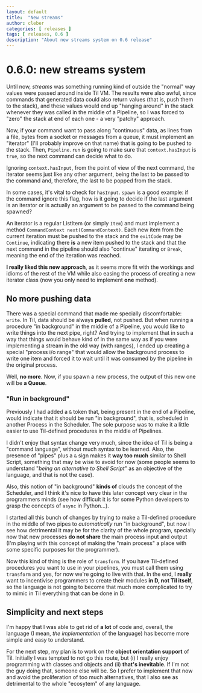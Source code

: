 ```yaml
---
layout: default
title:  "New streams"
author: cleber
categories: [ releases ]
tags: [ releases, 0.6 ]
description: "About new streams system on 0.6 release"
---
```


# 0.6.0: new streams system

Until now, *streams* was something running kind of outside the "normal"
way values were passed around inside Til VM. The results were also awful,
since commands that generated data could also return values (that is, push
them to the stack), and these values would end up "hanging around" in the
stack whenever they was called in the middle of a Pipeline, so I was
forced to "zero" the stack at end of each one - a very "patchy" approach.

Now, if your command want to pass along "continuous" data, as lines from
a file, bytes from a socket or messages from a queue, it must implement an
"iterator" (I'll probably improve on that name) that is going to be pushed
to the stack. Then, `Pipeline.run` is going to make sure that
`context.hasInput` is `true`, so the next command can decide what to do.

Ignoring `context.hasInput`, from the point of view of the next command,
the iterator seems just like any other argument, being the last to be
passed to the command and, therefore, the last to be popped from the
stack.

In some cases, it's vital to check for `hasInput`. `spawn` is a good
example: if the command ignore this flag, how is it going to decide if the
last argument is an iterator or is actually an argument to be passed to
the command being spawned?

An iterator is a regular ListItem (or simply `Item`) and must implement
a method `CommandContext next(CommandContext)`. Each new item from the
current iteration must be pushed to the stack and the `exitCode` may be
`Continue`, indicating there **is** a new item pushed to the stack and
that the next command in the pipeline should also "continue" iterating or
`Break`, meaning the end of the iteration was reached.

**I really liked this new approach**, as it seems more fit with the
workings and idioms of the rest of the VM while also easing the process of
creating a new iterator class (now you only need to implement **one**
method).

## No more pushing data

There was a special command that made me specially discomfortable:
`write`. In Til, data should be always **pulled**, not pushed. But when
running a procedure "in background" in the middle of a Pipeline, you would
like to write things into the next pipe, right? And trying to implement
that in such a way that things would behave kind of in the same way as if
you were implementing a stream in the old way (with ranges), I ended up
creating a special "process i/o range" that would allow the background
process to write one item and forced it to wait until it was consumed by
the pipeline in the original process.

Well, **no more**. Now, if you spawn a new process, the output of this new
one will be **a Queue**.

### "Run in background"

Previously I had added a `&` token that, being present in the end of
a Pipeline, would indicate that it should be run "in background", that is,
scheduled in another Process in the Scheduler. The sole purpose was to
make it a little easier to use Til-defined procedures in the middle of
Pipelines.

I didn't enjoy that syntax change very much, since the idea of Til is
being a "command language", without much syntax to be learned. Also, the
presence of "pipes" plus a `&` sign makes it **way too much** similar to
Shell Script, something that may be wise to avoid for now (some people
seems to understand "*being an alternative to Shell Script*" as an
objective of the language, and that is not the case).

Also, this notion of "in background" **kinds of** clouds the concept of
the Scheduler, and I think it's nice to have this later concept very clear
in the programmers minds (see how difficult it is for some Python
developers to grasp the concepts of `async` in Python...).

I started all this bunch of changes by trying to make a Til-defined
procedure in the middle of two pipes to *automatically* run "in
background", but now I see how detrimental it may be for the clarity of
the whole program, specially now that new processes **do not share** the
main process input and output (I'm playing with this concept of making the
"main process" a place with some specific purposes for the programmer).

Now this kind of thing is the role of `transform`. If you have Til-defined
procedures you want to use in your pipelines, you must call them using
`transform` and yes, for now we're going to live with that. In the end,
I **really** want to incentivise programmers to create their modules **in
D, not Til itself**, so the language is not going to become that much more
complicated to try to mimic in Til everything that can be done in D.

## Simplicity and next steps

I'm happy that I was able to get rid of **a lot** of code and, overall,
the language (I mean, *the implementation* of the language) has become
more simple and easy to understand.

For the next step, my plan is to work on the **object orientation
support** of Til. Initially I was tempted to not go this route, but (i)
I really enjoy programming with classes and objects and (ii) **that's
inevitable**. If I'm not the guy doing that, someone else will be. So
I prefer to implement that now and avoid the proliferation of too much
alternatives, that I also see as detrimental to the whole "ecosytem" of
any language.
